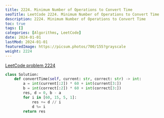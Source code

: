 ```yaml
---
title: 2224. Minimum Number of Operations to Convert Time
seoTitle: LeetCode 2224. Minimum Number of Operations to Convert Time | Python solution and explanation
description: 2224. Minimum Number of Operations to Convert Time
toc: true
tags: []
categories: [Algorithms, LeetCode]
date: 2024-01-01
lastMod: 2024-01-01
featuredImage: https://picsum.photos/700/155?grayscale
weight: 2224
---
```


[LeetCode problem 2224](https://leetcode.com/problems/minimum-number-of-operations-to-convert-time/)

```python
class Solution:
    def convertTime(self, current: str, correct: str) -> int:
        a = int(current[:2]) * 60 + int(current[3:])
        b = int(correct[:2]) * 60 + int(correct[3:])
        res, d = 0, b - a
        for i in [60, 15, 5, 1]:
            res += d // i
            d %= i
        return res

```
